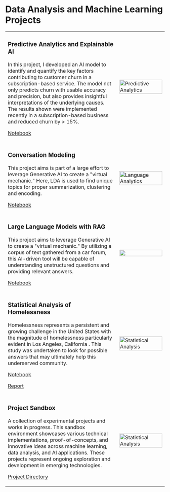 <h1>Data Analysis and Machine Learning Projects</h1>
<table>
  <tr>
    <td style="width: 70%;">
      <h3>Predictive Analytics and Explainable AI</h3>
      <p>In this project, I developed an AI model to identify and quantify the key factors contributing to customer churn in a subscription-based service. The model not only predicts churn with usable accuracy and precision, but also provides insightful interpretations of the underlying causes. The results shown were implemented recently in a subscription-based business and reduced churn by > 15%.</p>
      <p><a href="https://github.com/davidelgas/DataSciencePortfolio/blob/main/Inference_Models/predictive_model.ipynb">Notebook</a></p>
    </td>
    <td style="width: 30%;">
      <img src="https://davidelgas.github.io/images/shapley.png" alt="Predictive Analytics" width="100%" />
    </td>
  </tr>
  <tr>
    <td style="width: 70%;">
      <h3>Conversation Modeling</h3>
      <p>This project aims is part of a large effort to leverage Generative AI to create a "virtual mechanic." Here, LDA is used to find unique topics for proper summarization, clustering and encoding.</p>
      <p><a href="https://github.com/davidelgas/DataSciencePortfolio/blob/main/Language_Models/NLP_with_LDA.ipynb">Notebook</a></p>
    </td>
    <td style="width: 30%;">
      <img src="https://davidelgas.github.io/images/LDA.png" alt="Language Analytics" width="100%" />
    </td>
  </tr>
  <tr>
    <td style="width: 70%;">
      <h3>Large Language Models with RAG</h3>
      <p>This project aims to leverage Generative AI to create a "virtual mechanic." By utilizing a corpus of text gathered from a car forum, this AI-driven tool will be capable of understanding unstructured questions and providing relevant answers. </p>
      <p><a href="https://github.com/davidelgas/DataSciencePortfolio/blob/main/Language_Models/LLM_with_RAG.ipynb">Notebook</a></p>
    </td>
    <td style="width: 30%;">
      <img src="https://davidelgas.github.io/images/TSNE_GIF.gif" width="100%" />
    </td>
  </tr>
  <tr>
    <td style="width: 70%;">
      <h3>Statistical Analysis of Homelessness</h3>
      <p>Homelessness represents a persistent and growing challenge in the United States  with the magnitude of homelessness particularly evident in Los Angeles, California .  This study was undertaken to look for possible answers that may ultimately help this underserved community.</p>
      <p><a href="https://github.com/davidelgas/DataSciencePortfolio/blob/main/Statistical_Models/Homelessness.rmd">Notebook</a></p>
      <p><a href="https://github.com/davidelgas/DataSciencePortfolio/blob/main/Statistical_Models/Homelessness.pdf">Report</a></p>
    </td>
    <td style="width: 30%;">
      <img src="https://davidelgas.github.io/images/BoxWhiskers.png" alt="Statistical Analysis" width="100%" />
    </td>
  </tr>
  <tr>
    <td style="width: 70%;">
      <h3>Project Sandbox</h3>
      <p>A collection of experimental projects and works in progress. This sandbox environment showcases various technical implementations, proof-of-concepts, and innovative ideas across machine learning, data analysis, and AI applications. These projects represent ongoing exploration and development in emerging technologies.</p>
      <p><a href="https://github.com/davidelgas/DataSciencePortfolio">Project Directory</a></p>
    </td>
    <td style="width: 30%;">
       <img src="https://davidelgas.github.io/images/Sandbox.jpg" alt="Statistical Analysis" width="100%" />
    </td>
  </tr>
</table>
